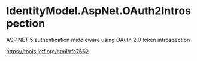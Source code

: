 # IdentityModel.AspNet.OAuth2Introspection

ASP.NET 5 authentication middleware using OAuth 2.0 token introspection

https://tools.ietf.org/html/rfc7662
